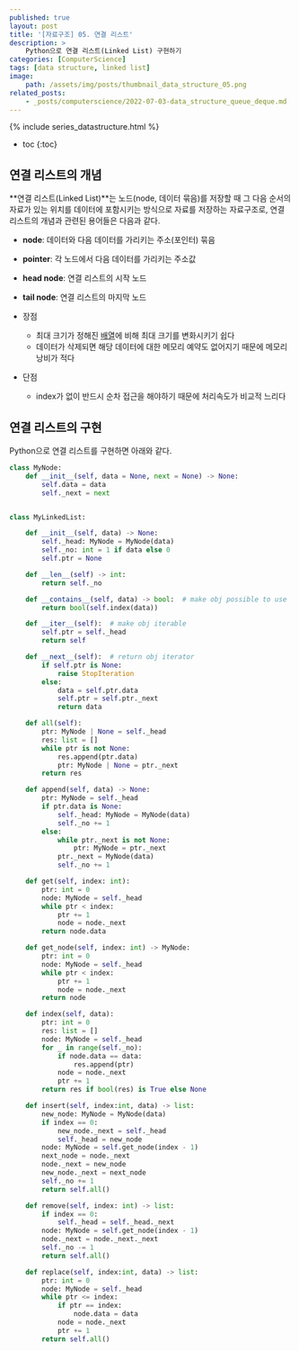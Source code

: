 ```yaml
---
published: true
layout: post
title: '[자료구조] 05. 연결 리스트'
description: >
    Python으로 연결 리스트(Linked List) 구현하기
categories: [ComputerScience]
tags: [data structure, linked list]
image:
    path: /assets/img/posts/thumbnail_data_structure_05.png
related_posts:
    - _posts/computerscience/2022-07-03-data_structure_queue_deque.md
---
```

{% include series_datastructure.html %}
* toc
{:toc}

## 연결 리스트의 개념

**연결 리스트(Linked List)**는 노드(node, 데이터 묶음)를 저장할 때 그 다음 순서의 자료가 있는 위치를 데이터에 포함시키는 방식으로 자료를 저장하는 자료구조로, 연결 리스트의 개념과 관련된 용어들은 다음과 같다.  

- **node**: 데이터와 다음 데이터를 가리키는 주소(포인터) 묶음
- **pointer**: 각 노드에서 다음 데이터를 가리키는 주소값
- **head node**: 연결 리스트의 시작 노드
- **tail node**: 연결 리스트의 마지막 노드

- 장점
    - 최대 크기가 정해진 [배열](/computerscience/data_structure_02/)에 비해 최대 크기를 변화시키기 쉽다
    - 데이터가 삭제되면 해당 데이터에 대한 메모리 예약도 없어지기 때문에 메모리 낭비가 적다
- 단점
    - index가 없이 반드시 순차 접근을 해야하기 때문에 처리속도가 비교적 느리다

## 연결 리스트의 구현

Python으로 연결 리스트를 구현하면 아래와 같다.  

```python
class MyNode:
    def __init__(self, data = None, next = None) -> None:
        self.data = data
        self._next = next


class MyLinkedList:

    def __init__(self, data) -> None:
        self._head: MyNode = MyNode(data)
        self._no: int = 1 if data else 0
        self.ptr = None

    def __len__(self) -> int:
        return self._no

    def __contains__(self, data) -> bool:  # make obj possible to use 'in' operator
        return bool(self.index(data))

    def __iter__(self):  # make obj iterable
        self.ptr = self._head
        return self

    def __next__(self):  # return obj iterator
        if self.ptr is None:
            raise StopIteration
        else:
            data = self.ptr.data
            self.ptr = self.ptr._next
            return data

    def all(self):
        ptr: MyNode | None = self._head
        res: list = []
        while ptr is not None:
            res.append(ptr.data)
            ptr: MyNode | None = ptr._next
        return res

    def append(self, data) -> None:
        ptr: MyNode = self._head
        if ptr.data is None:
            self._head: MyNode = MyNode(data)
            self._no += 1
        else:
            while ptr._next is not None:
                ptr: MyNode = ptr._next
            ptr._next = MyNode(data)
            self._no += 1

    def get(self, index: int):
        ptr: int = 0
        node: MyNode = self._head
        while ptr < index:
            ptr += 1
            node = node._next
        return node.data

    def get_node(self, index: int) -> MyNode:
        ptr: int = 0
        node: MyNode = self._head
        while ptr < index:
            ptr += 1
            node = node._next
        return node

    def index(self, data):
        ptr: int = 0
        res: list = []
        node: MyNode = self._head
        for _ in range(self._no):
            if node.data == data:
                res.append(ptr)
            node = node._next
            ptr += 1
        return res if bool(res) is True else None

    def insert(self, index:int, data) -> list:
        new_node: MyNode = MyNode(data)
        if index == 0:
            new_node._next = self._head
            self._head = new_node
        node: MyNode = self.get_node(index - 1)
        next_node = node._next
        node._next = new_node
        new_node._next = next_node
        self._no += 1
        return self.all()

    def remove(self, index: int) -> list:
        if index == 0:
            self._head = self._head._next
        node: MyNode = self.get_node(index - 1)
        node._next = node._next._next
        self._no -= 1
        return self.all()

    def replace(self, index:int, data) -> list:
        ptr: int = 0
        node: MyNode = self._head
        while ptr <= index:
            if ptr == index:
                node.data = data
            node = node._next
            ptr += 1
        return self.all()
```